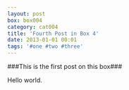 ```yaml
---
layout: post
box: box004
category: cat004
title: 'Fourth Post in Box 4'
date: 2013-01-01 00:01
tags: '#one #two #three'
---
```

###This is the first post on this box###

Hello world.